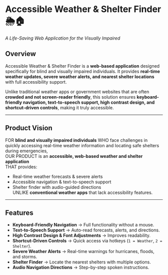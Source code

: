 # Accessible Weather & Shelter Finder 🌦️🏠  
*A Life-Saving Web Application for the Visually Impaired*  

##  Overview  
Accessible Weather & Shelter Finder is a **web-based application** designed specifically for blind and visually impaired individuals. It provides **real-time weather updates, severe weather alerts, and nearest shelter locations** with full accessibility support.  

Unlike traditional weather apps or government websites that are often **crowded and not screen-reader friendly**, this solution ensures **keyboard-friendly navigation, text-to-speech support, high contrast design, and shortcut-driven controls**, making it truly accessible.  

---

##  Product Vision  
FOR **blind and visually impaired individuals** WHO face challenges in quickly accessing real-time weather information and locating safe shelters during emergencies,  
OUR PRODUCT is an **accessible, web-based weather and shelter application**  
THAT provides:  
- Real-time weather forecasts & severe alerts  
- Accessible navigation & text-to-speech support  
- Shelter finder with audio-guided directions  
UNLIKE **conventional weather apps** that lack accessibility features.  

---

##  Features  
- **Keyboard-Friendly Navigation** → Full functionality without a mouse.  
- **Text-to-Speech Support** → Auto-read forecasts, alerts, and directions.  
- **High Contrast Design & Font Adjustments** → Improves readability.  
- **Shortcut-Driven Controls** → Quick access via hotkeys (`1 = Weather`, `2 = Shelter`).  
- **Severe Weather Alerts** → Real-time warnings for hurricanes, floods, and storms.  
- **Shelter Finder** → Locate the nearest shelters with multiple options.  
- **Audio Navigation Directions** → Step-by-step spoken instructions.  
